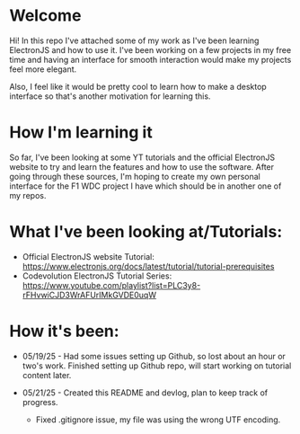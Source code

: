 # Welcome
Hi! In this repo I've attached some of my work as I've been learning ElectronJS and how to use it. 
I've been working on a few projects in my free time and having an interface for smooth interaction would make my projects feel more elegant.

Also, I feel like it would be pretty cool to learn how to make a desktop interface so that's another motivation for learning this.

# How I'm learning it
So far, I've been looking at some YT tutorials and the official ElectronJS website to try and learn the features and how to use the software.
After going through these sources, I'm hoping to create my own personal interface for the F1 WDC project I have which should be in another one of my repos.

# What I've been looking at/Tutorials:
* Official ElectronJS website Tutorial: https://www.electronjs.org/docs/latest/tutorial/tutorial-prerequisites
* Codevolution ElectronJS Tutorial Series: https://www.youtube.com/playlist?list=PLC3y8-rFHvwiCJD3WrAFUrIMkGVDE0uqW


# How it's been:
* 05/19/25 - Had some issues setting up Github, so lost about an hour or two's work. Finished setting up Github repo, will start working on tutorial content later.
  
* 05/21/25 - Created this README and devlog, plan to keep track of progress.
  * Fixed .gitignore issue, my file was using the wrong UTF encoding.
